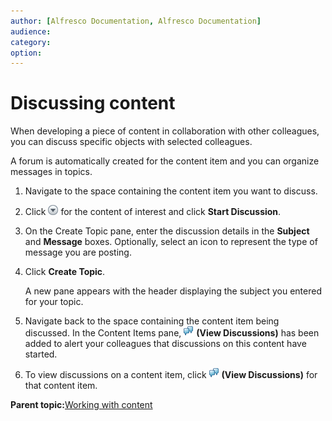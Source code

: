 ```yaml
---
author: [Alfresco Documentation, Alfresco Documentation]
audience: 
category: 
option: 
---
```


# Discussing content

When developing a piece of content in collaboration with other colleagues, you can discuss specific objects with selected colleagues.

A forum is automatically created for the content item and you can organize messages in topics.

1.  Navigate to the space containing the content item you want to discuss.

2.  Click ![Menu](../images/im-menu.png) for the content of interest and click **Start Discussion**.

3.  On the Create Topic pane, enter the discussion details in the **Subject** and **Message** boxes. Optionally, select an icon to represent the type of message you are posting.

4.  Click **Create Topic**.

    A new pane appears with the header displaying the subject you entered for your topic.

5.  Navigate back to the space containing the content item being discussed. In the Content Items pane, ![View Discussions](../images/im-viewdiscussions.png) **\(View Discussions\)** has been added to alert your colleagues that discussions on this content have started.

6.  To view discussions on a content item, click ![View Discussions](../images/im-viewdiscussions.png) **\(View Discussions\)** for that content item.


**Parent topic:**[Working with content](../concepts/cuh-content.md)

